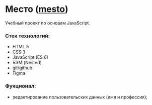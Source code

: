 # Место ([mesto](https://edwardzhr.github.io/mesto/))

Учебный проект по основам JavaScript.

### Стек технологий:
* HTML 5
* CSS 3
* JavaScript (ES 6)
* БЭМ (Nested)
* git/github
* Figma

### Фукционал:
* редактирование пользовательских данных (имя и профессия);

